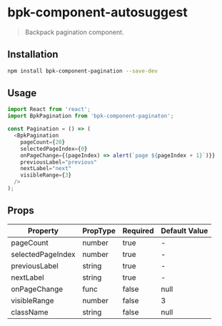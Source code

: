 # bpk-component-autosuggest

> Backpack pagination component.

## Installation

```sh
npm install bpk-component-pagination --save-dev
```

## Usage

```js
import React from 'react';
import BpkPagination from 'bpk-component-paginaton';

const Pagination = () => (
  <BpkPagination
    pageCount={20}
    selectedPageIndex={0}
    onPageChange={(pageIndex) => alert(`page ${pageIndex + 1}`)}}
    previousLabel="previous"
    nextLabel="next"
    visibleRange={3}
  />
);

```

## Props

| Property          | PropType             | Required | Default Value |
| ----------------- | -------------------- | -------- | ------------- |
| pageCount         | number               | true     | -             |
| selectedPageIndex | number               | true     | -             |
| previousLabel     | string               | true     | -             |
| nextLabel         | string               | true     | -             |
| onPageChange      | func                 | false    | null          |
| visibleRange      | number               | false    | 3             |
| className         | string               | false    | null          |
